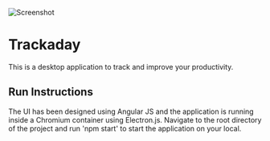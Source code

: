 ![Screenshot](https://github.com/arnab-95/trackaday/blob/main/images/screenshot.png?raw=true)


# Trackaday

This is a desktop application to track and improve your productivity.

## Run Instructions

The UI has been designed using Angular JS and the application is running inside a Chromium container using Electron.js. Navigate to the root directory of the project and run 'npm start' to start the application on your local.
